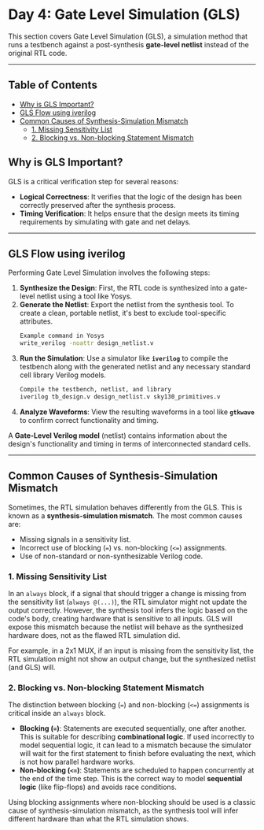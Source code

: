 # Day 4: Gate Level Simulation (GLS) 

This section covers Gate Level Simulation (GLS), a simulation method that runs a testbench against a post-synthesis **gate-level netlist** instead of the original RTL code.

---
## Table of Contents

- [Why is GLS Important?](#why-is-gls-important)
- [GLS Flow using iverilog](#gls-flow-using-iverilog-)
- [Common Causes of Synthesis-Simulation Mismatch](#common-causes-of-synthesis-simulation-mismatch-)
  - [1. Missing Sensitivity List](#1-missing-sensitivity-list)
  - [2. Blocking vs. Non-blocking Statement Mismatch](#2-blocking-vs-non-blocking-statement-mismatch)

## Why is GLS Important?

GLS is a critical verification step for several reasons:

-   **Logical Correctness**: It verifies that the logic of the design has been correctly preserved after the synthesis process.
-   **Timing Verification**: It helps ensure that the design meets its timing requirements by simulating with gate and net delays.

---

## GLS Flow using iverilog 

Performing Gate Level Simulation involves the following steps:

1.  **Synthesize the Design**: First, the RTL code is synthesized into a gate-level netlist using a tool like Yosys.
2.  **Generate the Netlist**: Export the netlist from the synthesis tool. To create a clean, portable netlist, it's best to exclude tool-specific attributes.
    ```bash
    Example command in Yosys
    write_verilog -noattr design_netlist.v
    ```
3.  **Run the Simulation**: Use a simulator like **`iverilog`** to compile the testbench along with the generated netlist and any necessary standard cell library Verilog models.
    ```bash
    Compile the testbench, netlist, and library
    iverilog tb_design.v design_netlist.v sky130_primitives.v
    ```
4.  **Analyze Waveforms**: View the resulting waveforms in a tool like **`gtkwave`** to confirm correct functionality and timing.

A **Gate-Level Verilog model** (netlist) contains information about the design's functionality and timing in terms of interconnected standard cells.

---

## Common Causes of Synthesis-Simulation Mismatch 

Sometimes, the RTL simulation behaves differently from the GLS. This is known as a **synthesis-simulation mismatch**. The most common causes are:

-   Missing signals in a sensitivity list.
-   Incorrect use of blocking (`=`) vs. non-blocking (`<=`) assignments.
-   Use of non-standard or non-synthesizable Verilog code.

### 1. Missing Sensitivity List

In an `always` block, if a signal that should trigger a change is missing from the sensitivity list (`always @(...)`), the RTL simulator might not update the output correctly. However, the synthesis tool infers the logic based on the code's body, creating hardware that is sensitive to all inputs. GLS will expose this mismatch because the netlist will behave as the synthesized hardware does, not as the flawed RTL simulation did.

For example, in a 2x1 MUX, if an input is missing from the sensitivity list, the RTL simulation might not show an output change, but the synthesized netlist (and GLS) will.

### 2. Blocking vs. Non-blocking Statement Mismatch

The distinction between blocking (`=`) and non-blocking (`<=`) assignments is critical inside an `always` block.

-   **Blocking (`=`)**: Statements are executed sequentially, one after another. This is suitable for describing **combinational logic**. If used incorrectly to model sequential logic, it can lead to a mismatch because the simulator will wait for the first statement to finish before evaluating the next, which is not how parallel hardware works.
-   **Non-blocking (`<=`)**: Statements are scheduled to happen concurrently at the end of the time step. This is the correct way to model **sequential logic** (like flip-flops) and avoids race conditions.

Using blocking assignments where non-blocking should be used is a classic cause of synthesis-simulation mismatch, as the synthesis tool will infer different hardware than what the RTL simulation shows.

